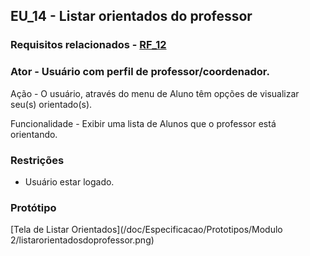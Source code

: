 ## EU_14 - Listar orientados do professor
### Requisitos relacionados - [RF_12](https://docs.google.com/document/d/1d28Owm1nmruz_8M4QXSLYp9Sl0tYuE-yjZraxpLtjBU/edit#bookmark=id.4jhztifl2a8b)

### Ator - Usuário com perfil de professor/coordenador.

Ação - O usuário, através do menu de Aluno têm opções de visualizar seu(s) orientado(s).

Funcionalidade - Exibir uma lista de Alunos que o professor está orientando.

### Restrições
- Usuário estar logado.

### Protótipo
[Tela de Listar Orientados](/doc/Especificacao/Prototipos/Modulo 2/listarorientadosdoprofessor.png)
